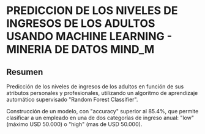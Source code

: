 # PREDICCION DE LOS NIVELES DE INGRESOS DE LOS ADULTOS USANDO MACHINE LEARNING - MINERIA DE DATOS MIND_M

## Resumen

Predicción de los niveles de ingresos de los adultos en función de sus atributos personales y profesionales, utilizando un algoritmo de aprendizaje automático supervisado "Random Forest Classifier".

Construcción de un modelo, con "accuracy" superior al 85.4%, que permite clasificar a un empleado en una de dos categorías de ingreso anual: "low" (máximo USD 50.000) o "high" (mas de USD 50.000).
